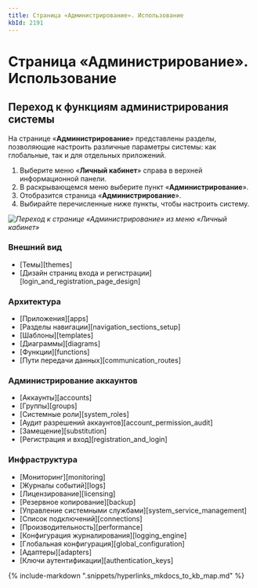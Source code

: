 ```yaml
---
title: Страница «Администрирование». Использование
kbId: 2191
---
```


# Страница «Администрирование». Использование

## Переход к функциям администрирования системы

На странице «**Администрирование**» представлены разделы, позволяющие настроить различные параметры системы: как глобальные, так и для отдельных приложений.

1. Выберите меню «**Личный кабинет**» справа в верхней информационной панели.
2. В раскрывающемся меню выберите пункт «**Администрирование**».
3. Отобразится страница «**Администрирование**».
4. Выбирайте перечисленные ниже пункты, чтобы настроить систему.

_![Переход к странице «Администрирование» из меню «Личный кабинет»](https://kb.comindware.ru/assets/personal_menu.png)_

### Внешний вид

- [Темы][themes]
- [Дизайн страниц входа и регистрации][login_and_registration_page_design]

### Архитектура

- [Приложения][apps]
- [Разделы навигации][navigation_sections_setup]
- [Шаблоны][templates]
- [Диаграммы][diagrams]
- [Функции][functions]
- [Пути передачи данных][communication_routes]

### Администрирование аккаунтов

- [Аккаунты][accounts]
- [Группы][groups]
- [Системные роли][system_roles]
- [Аудит разрешений аккаунтов][account_permission_audit]
- [Замещение][substitution]
- [Регистрация и вход][registration_and_login]

### Инфраструктура

- [Мониторинг][monitoring]
- [Журналы событий][logs]
- [Лицензирование][licensing]
- [Резервное копирование][backup]
- [Управление системными службами][system_service_management]
- [Список подключений][connections]
- [Производительность][performance]
- [Конфигурация журналирования][logging_engine]
- [Глобальная конфигурация][global_configuration]
- [Адаптеры][adapters]
- [Ключи аутентификации][authentication_keys]

{% include-markdown ".snippets/hyperlinks_mkdocs_to_kb_map.md" %}
